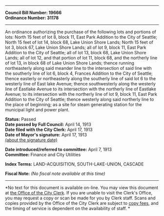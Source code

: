 * * * * *  
  
**Council Bill Number: [](#h0)[](#h2)19666**   
**Ordinance Number: 31178**  
  
* * * * *  
  
An ordinance authorizing the purchase of the following lots and portions of lots: North 15 feet of lot 8, block 11, East Park Addition to the City of Seattle; North 15 feet of lot 14, block 68, Lake Union Shore Lands; North 15 feet of lot 3, block 67, Lake Union Shore Lands; all of lot 9, block 11, East Park Addition to the City of Seattle; all of lot 13, block 68, Lake Union Shore Lands; all of lot 12, and that portion of lot 11, block 68, and the northerly line of lot 13, in block 68 of Lake Union Shore Lands; thence running northeasterly along said meander line to the intersection of said line with the southerly line of lot 6, block 4, Frances Addition to the City of Seattle; thence easterly or northeasterly along the southerly line of said lot 6 to the westerly line of East lake Avenue; thence southwesterly along the westerly line of Eastlake Avenue to its intersection with the northerly line of Eastlake Avenue; to its intersection with the northerly line of lot 9, block 11, East Park Addition to the City of Seattle; thence westerly along said northerly line to the place of beginning; as a site for steam generating station for the municipal light and power plant.  
  
**Status:** Passed   
**Date passed by Full Council:** April 14, 1913   
**Date filed with the City Clerk:** April 17, 1913   
**Date of Mayor's signature:** April 17, 1913   
[(about the signature date)](/~public/approvaldate.htm)   
  
  
**Date introduced/referred to committee:** April 7, 1913   
**Committee:** Finance and City Utilities   
  
**Index Terms:** LAND-ACQUISITION, SOUTH-LAKE-UNION, CASCADE  
  
**Fiscal Note:** *(No fiscal note available at this time)*  
  
* * * * *  
  
*No text for this document is available on-line. You may view this document at [the Office of the City Clerk](http://www.seattle.gov/leg/clerk/contactUs.htm). If you are unable to visit the Clerk's Office, you may request a copy or scan be made for you by Clerk staff. Scans and copies provided by the Office of the City Clerk are subject to [copy fees](http://clerk.seattle.gov/~public/clerkfees.htm), and the timing of service is dependent on the availability of staff. *  
  
  
